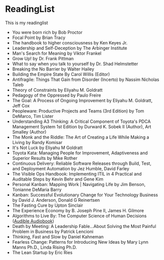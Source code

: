 # ReadingList
This is my readinglist

* You were born rich by Bob Proctor
* Focal Point by Brian Tracy
* The handbook to higher consciousness by Ken Keyes Jr.
* Leadership and Self-Deception by The Arbinger Institute
* Man's Search for Meaning by Viktor Frankel
* Grow Up! by Dr. Frank Pittman
* What to say when you talk to yourself by Dr. Shad Helmstetter
* Breaking the No Barrier by Walter Hailey
* Building the Empire State By Carol Willis (Editor)
* Antifragile: Things That Gain from Disorder (Incerto) by Nassim Nicholas Taleb
* Theory of Constraints by Eliyahu M. Goldratt
* Pedagogy of the Oppressed by Paulo Freire
* The Goal: A Process of Ongoing Improvement by Eliyahu M. Goldratt, Jeff Cox
* Peopleware: Productive Projects and Teams (3rd Edition) by Tom DeMarco, Tim Lister
* Understanding A3 Thinking: A Critical Component of Toyota's PDCA Management System 1st Edition by Durward K. Sobek II (Author), Art Smalley (Author)
* The Monk and the Riddle: The Art of Creating a Life While Making a Living by Randy Komisar
* It's Not Luck by Eliyahu M Goldratt
* Toyota Kata: Managing People for Improvement, Adaptiveness and Superior Results by Mike Rother
* Continuous Delivery: Reliable Software Releases through Build, Test, and Deployment Automation by Jez Humble, David Farley
* The Visible Ops Handbook: Implementing ITIL in 4 Practical and Auditable Steps by Kevin Behr and Gene Kim
* Personal Kanban: Mapping Work | Navigating Life by Jim Benson, Tonianne DeMaria Barry
* Kanban: Successful Evolutionary Change for Your Technology Business by David J. Anderson, Donald G Reinertsen
* The Fasting Cure by Upton Sinclair 
* The Experience Economy by B. Joseph Pine II, James H. Gilmore
* Algorithms to Live By: The Computer Science of Human Decisions ([Audible Audiobook](https://www.amazon.com/gp/product/B01D24NAL6/ref=as_li_tl?ie=UTF8&camp=1789&creative=9325&creativeASIN=B01D24NAL6&linkCode=as2&tag=out0b4b-20&linkId=5d96ca79e55f2cb825bc5a2e5b6b5bb4]))
* Death by Meeting: A Leadership Fable...About Solving the Most Painful Problem in Business by Patrick Lencioni
* Thinking, Fast and Slow by Daniel Kahneman
* Fearless Change: Patterns for Introducing New Ideas by Mary Lynn Manns Ph.D., Linda Rising Ph.D.
* The Lean Startup by Eric Ries
